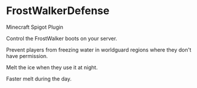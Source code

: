 # FrostWalkerDefense
Minecraft Spigot Plugin

Control the FrostWalker boots on your server.

Prevent players from freezing water in worldguard regions where they don't have permission.

Melt the ice when they use it at night.

Faster melt during the day.

